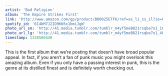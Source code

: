 ```yaml
---
artist: 'Bad Religion'
album: 'The Empire Strikes First'
link: 'http://www.amazon.com/gp/product/B00025ETFK/ref=as_li_ss_il?ie=UTF8&amp;tag=besalbintheun-20&amp;linkCode=as2&amp;camp=1789&amp;creative=390957&amp;creativeASIN=B00025ETFK'
spotify_id: '6I4bM7J2ID9KN5x1bmiJgW'
photo_url_sm: 'http://41.media.tumblr.com/tumblr_m4yf5meB821rsqbe7o1_100.jpg'
photo_url_lg: 'http://41.media.tumblr.com/tumblr_m4yf5meB821rsqbe7o1_400.jpg'
timestamp: 1338580440
---
```

This is the first album that we’re posting that doesn’t have broad popular appeal. In fact, if you aren’t a fan of punk music you might overlook this amazing album. Even if you only have a passing interest in punk, this is the genre at its distilled finest and is definitely worth checking out.